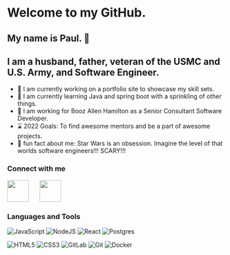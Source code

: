 # Welcome to my GitHub. 
## My name is Paul. 👋

## I am a husband, father, veteran of the USMC and U.S. Army, and Software Engineer.
- 🔭 I am currently working on a portfolio site to showcase my skill sets.
- 🌱 I am currently learning Java and spring boot with a sprinkling of other things.
- 🙋 I am working for Booz Allen Hamilton as a Senior Consultant Software Developer.
- ⌛ 2022 Goals: To find awesome mentors and be a part of awesome projects.
- 🎡 fun fact about me: Star Wars is an obsession. Imagine the level of that worlds software engineers!!! SCARY!!!

### Connect with me

[<img align=left style='margin-right:25px' src="https://cdn-icons-png.flaticon.com/512/174/174857.png" width="50" height="50" />](https://www.linkedin.com/in/pmdevlin/) [<img align=left style='margin-right:25px' src="https://cdn-icons-png.flaticon.com/512/1384/1384063.png" width="50" height="50" />](https://www.instagram.com/pawl_89/) 

<br>
<br>
<br>

### Languages and Tools

<!-- [<img width='30' style='margin-top:5px; margin-right:10px' src="https://cdn-icons-png.flaticon.com/512/1199/1199124.png"/>]()
[<img width='30' style='margin-top:5px; margin-right:10px' src="https://cdn-icons-png.flaticon.com/512/919/919825.png"/>]()
[<img width='30' style='margin-top:5px; margin-right:10px' src="https://cdn-icons-png.flaticon.com/512/1126/1126012.png"/>]()
[<img width='30' style='margin-top:5px; margin-right:10px' src="https://cdn-icons-png.flaticon.com/512/5968/5968342.png"/>]()
[<img width='30' style='margin-top:5px; margin-right:10px' src="https://cdn-icons-png.flaticon.com/512/174/174854.png"/>]()
[<img width='30' style='margin-top:5px; margin-right:10px' src="https://cdn-icons-png.flaticon.com/512/732/732190.png"/>]()
[<img width='30' style='margin-top:5px; margin-right:10px' src="https://cdn-icons-png.flaticon.com/512/5968/5968853.png"/>]()
[<img width='30' style='margin-top:5px; margin-right:10px' src="https://cdn-icons.flaticon.com/png/512/4494/premium/4494748.png?token=exp=1646516903~hmac=a55c6fdc7032466b607866690088a573"/>]()
[<img width='30' style='margin-top:5px; margin-right:10px' src="https://cdn-icons.flaticon.com/png/512/4319/premium/4319172.png?token=exp=1646517131~hmac=a32738deece8bcd9bdf0c13142714e12"/>]() -->

![JavaScript](https://img.shields.io/badge/javascript-%23323330.svg?style=for-the-badge&logo=javascript&logoColor=%23F7DF1E)
![NodeJS](https://img.shields.io/badge/node.js-6DA55F?style=for-the-badge&logo=node.js&logoColor=white)
![React](https://img.shields.io/badge/react-%2320232a.svg?style=for-the-badge&logo=react&logoColor=%2361DAFB)
![Postgres](https://img.shields.io/badge/postgres-%23316192.svg?style=for-the-badge&logo=postgresql&logoColor=white)

![HTML5](https://img.shields.io/badge/html5-%23E34F26.svg?style=for-the-badge&logo=html5&logoColor=white)
![CSS3](https://img.shields.io/badge/css3-%231572B6.svg?style=for-the-badge&logo=css3&logoColor=white)
![GitLab](https://img.shields.io/badge/gitlab-%23181717.svg?style=for-the-badge&logo=gitlab&logoColor=white)
![Git](https://img.shields.io/badge/git-%23F05033.svg?style=for-the-badge&logo=git&logoColor=white)
![Docker](https://img.shields.io/badge/docker-%230db7ed.svg?style=for-the-badge&logo=docker&logoColor=white)


















